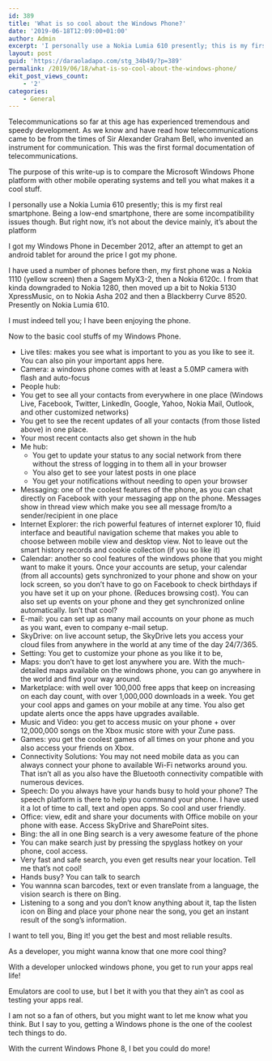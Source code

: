 ```yaml
---
id: 389
title: 'What is so cool about the Windows Phone?'
date: '2019-06-18T12:09:00+01:00'
author: Admin
excerpt: 'I personally use a Nokia Lumia 610 presently; this is my first real smartphone. Being a low-end smartphone, there are some incompatibility issues though. But right now, it’s not about the device mainly, it’s about the platform'
layout: post
guid: 'https://daraoladapo.com/stg_34b49/?p=389'
permalink: /2019/06/18/what-is-so-cool-about-the-windows-phone/
ekit_post_views_count:
    - '2'
categories:
    - General
---
```


Telecommunications so far at this age has experienced tremendous and speedy development. As we know and have read how telecommunications came to be from the times of Sir Alexander Graham Bell, who invented an instrument for communication. This was the first formal documentation of telecommunications.

The purpose of this write-up is to compare the Microsoft Windows Phone platform with other mobile operating systems and tell you what makes it a cool stuff.

I personally use a Nokia Lumia 610 presently; this is my first real smartphone. Being a low-end smartphone, there are some incompatibility issues though. But right now, it’s not about the device mainly, it’s about the platform

I got my Windows Phone in December 2012, after an attempt to get an android tablet for around the price I got my phone.

I have used a number of phones before then, my first phone was a Nokia 1110 (yellow screen) then a Sagem MyX3-2, then a Nokia 6120c. I from that kinda downgraded to Nokia 1280, then moved up a bit to Nokia 5130 XpressMusic, on to Nokia Asha 202 and then a Blackberry Curve 8520. Presently on Nokia Lumia 610.

I must indeed tell you; I have been enjoying the phone.

Now to the basic cool stuffs of my Windows Phone.

- Live tiles: makes you see what is important to you as you like to see it. You can also pin your important apps here.
- Camera: a windows phone comes with at least a 5.0MP camera with flash and auto-focus
- People hub:
- You get to see all your contacts from everywhere in one place (Windows Live, Facebook, Twitter, LinkedIn, Google, Yahoo, Nokia Mail, Outlook, and other customized networks)
- You get to see the recent updates of all your contacts (from those listed above) in one place.
- Your most recent contacts also get shown in the hub
- Me hub: 
    - You get to update your status to any social network from there without the stress of logging in to them all in your browser
    - You also get to see your latest posts in one place
    - You get your notifications without needing to open your browser
- Messaging: one of the coolest features of the phone, as you can chat directly on Facebook with your messaging app on the phone. Messages show in thread view which make you see all message from/to a sender/recipient in one place
- Internet Explorer: the rich powerful features of internet explorer 10, fluid interface and beautiful navigation scheme that makes you able to choose between mobile view and desktop view. Not to leave out the smart history records and cookie collection (if you so like it)
- Calendar: another so cool features of the windows phone that you might want to make it yours. Once your accounts are setup, your calendar (from all accounts) gets synchronized to your phone and show on your lock screen, so you don’t have to go on Facebook to check birthdays if you have set it up on your phone. (Reduces browsing cost). You can also set up events on your phone and they get synchronized online automatically. Isn’t that cool?
- E-mail: you can set up as many mail accounts on your phone as much as you want, even to company e-mail setup.
- SkyDrive: on live account setup, the SkyDrive lets you access your cloud files from anywhere in the world at any time of the day 24/7/365.
- Setting: You get to customize your phone as you like it to be,
- Maps: you don’t have to get lost anywhere you are. With the much-detailed maps available on the windows phone, you can go anywhere in the world and find your way around.
- Marketplace: with well over 100,000 free apps that keep on increasing on each day count, with over 1,000,000 downloads in a week. You get your cool apps and games on your mobile at any time. You also get update alerts once the apps have upgrades available.
- Music and Video: you get to access music on your phone + over 12,000,000 songs on the Xbox music store with your Zune pass.
- Games: you get the coolest games of all times on your phone and you also access your friends on Xbox.
- Connectivity Solutions: You may not need mobile data as you can always connect your phone to available Wi-Fi networks around you. That isn’t all as you also have the Bluetooth connectivity compatible with numerous devices.
- Speech: Do you always have your hands busy to hold your phone? The speech platform is there to help you command your phone. I have used it a lot of time to call, text and open apps. So cool and user friendly.
- Office: view, edit and share your documents with Office mobile on your phone with ease. Access SkyDrive and SharePoint sites.
- Bing: the all in one Bing search is a very awesome feature of the phone
- You can make search just by pressing the spyglass hotkey on your phone, cool access.
- Very fast and safe search, you even get results near your location. Tell me that’s not cool!
- Hands busy? You can talk to search
- You wannna scan barcodes, text or even translate from a language, the vision search is there on Bing.
- Listening to a song and you don’t know anything about it, tap the listen icon on Bing and place your phone near the song, you get an instant result of the song’s information.

I want to tell you, Bing it! you get the best and most reliable results.

As a developer, you might wanna know that one more cool thing?

With a developer unlocked windows phone, you get to run your apps real life!

Emulators are cool to use, but I bet it with you that they ain’t as cool as testing your apps real.

I am not so a fan of others, but you might want to let me know what you think. But I say to you, getting a Windows phone is the one of the coolest tech things to do.

With the current Windows Phone 8, I bet you could do more!